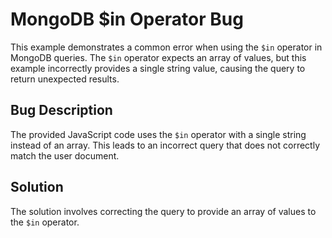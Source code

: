 # MongoDB $in Operator Bug
This example demonstrates a common error when using the `$in` operator in MongoDB queries. The `$in` operator expects an array of values, but this example incorrectly provides a single string value, causing the query to return unexpected results.

## Bug Description
The provided JavaScript code uses the `$in` operator with a single string instead of an array.  This leads to an incorrect query that does not correctly match the user document.

## Solution
The solution involves correcting the query to provide an array of values to the `$in` operator.
